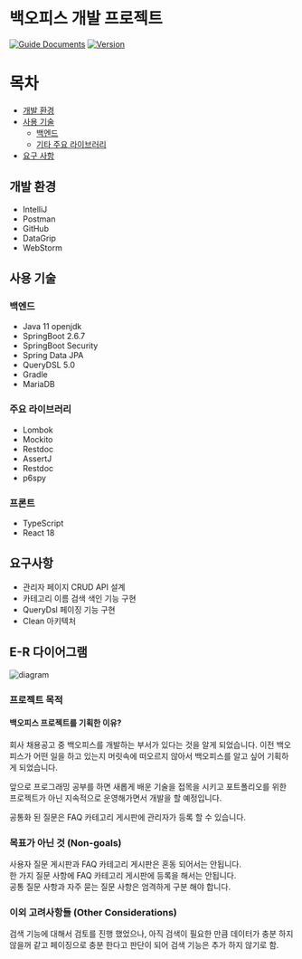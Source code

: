 # 백오피스 개발 프로젝트  
[![Guide Documents](https://img.shields.io/badge/wiki-documentation-forestgreen)](https://github.com/jihwooon/BackOffice-Board/wiki)
[![Version](https://img.shields.io/badge/version-2022.06.03-red.svg)](./CHANGELOG)

# 목차
- [개발 환경](#개발-환경)
- [사용 기술](#사용-기술)
    * [백엔드](#백엔드)
    * [기타 주요 라이브러리](#주요-라이브러리)
- [요구 사항](#요구사항)
## 개발 환경
- IntelliJ
- Postman
- GitHub
- DataGrip
- WebStorm

## 사용 기술
### 백엔드
- Java 11 openjdk
- SpringBoot 2.6.7
- SpringBoot Security
- Spring Data JPA
- QueryDSL 5.0
- Gradle
- MariaDB

### 주요 라이브러리
- Lombok
- Mockito
- Restdoc
- AssertJ
- Restdoc
- p6spy

### 프론트
- TypeScript
- React 18

## 요구사항
* 관리자 페이지 CRUD API 설계
* 카테고리 이름 검색 색인 기능 구현
* QueryDsl 페이징 기능 구현
* Clean 아키텍처

## E-R 다이어그램
![diagram](https://user-images.githubusercontent.com/68071599/214483854-0314334b-1286-435a-bd2b-0af71f8f07d8.png)

### 프로젝트 목적
#### 백오피스 프로젝트를 기획한 이유?
회사 채용공고 중 백오피스를 개발하는 부서가 있다는 것을 알게 되었습니다. 
이전 백오피스가 어떤 일을 하고 있는지 머릿속에 떠오르지 않아서 백오피스를 알고 싶어 기획하게 되었습니다.


앞으로 프로그래밍 공부를 하면 새롭게 배운 기술을 접목을 시키고 포트폴리오를 위한 프로젝트가 아닌 지속적으로 운영해가면서 개발을 할 예정입니다.

공통화 된 질문은 FAQ 카테고리 게시판에 관리자가 등록 할 수 있습니다.  
 

### 목표가 아닌 것 (Non-goals)
사용자 질문 게시판과 FAQ 카테고리 게시판은 혼동 되어서는 안됩니다.  
한 가지 질문 사항에 FAQ 카테고리 게시판에 등록을 해서는 안됩니다.   
공통 질문 사항과 자주 묻는 질문 사항은 엄격하게 구분 해야 합니다. 

### 이외 고려사항들 (Other Considerations)
검색 기능에 대해서 검토를 진행 했었으나, 아직 검색이 필요한 만큼 데이터가 충분 하지 않을꺼 같고 페이징으로 충분 한다고 판단이 되어 검색 기능은 추가 하지 않기로 함.
